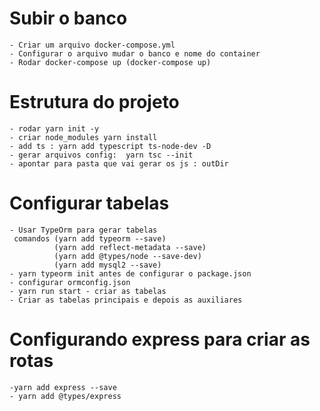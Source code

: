 # Subir o banco

    - Criar um arquivo docker-compose.yml
    - Configurar o arquivo mudar o banco e nome do container
    - Rodar docker-compose up (docker-compose up)

# Estrutura do projeto

    - rodar yarn init -y
    - criar node_modules yarn install
    - add ts : yarn add typescript ts-node-dev -D
    - gerar arquivos config:  yarn tsc --init
    - apontar para pasta que vai gerar os js : outDir

# Configurar tabelas

    - Usar TypeOrm para gerar tabelas
     comandos (yarn add typeorm --save)
              (yarn add reflect-metadata --save)
              (yarn add @types/node --save-dev)
              (yarn add mysql2 --save)
    - yarn typeorm init antes de configurar o package.json
    - configurar ormconfig.json
    - yarn run start - criar as tabelas
    - Criar as tabelas principais e depois as auxiliares

# Configurando express para criar as rotas

    -yarn add express --save
    - yarn add @types/express
